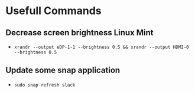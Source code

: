 # Usefull Commands

## Decrease screen brightness Linux Mint

- `xrandr --output eDP-1-1 --brightness 0.5 && xrandr --output HDMI-0 --brightness 0.5`

## Update some snap application
- `sudo snap refresh slack`